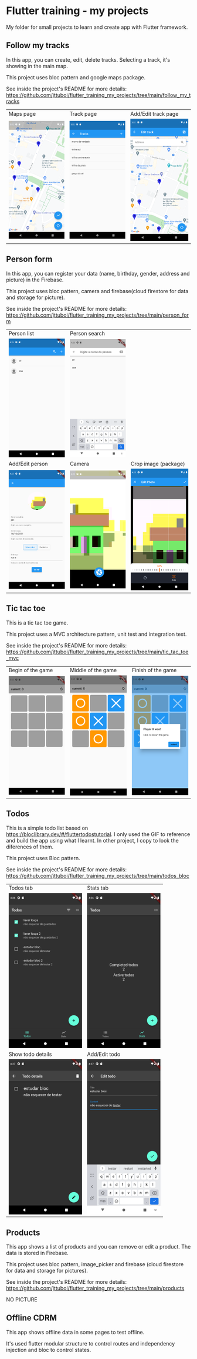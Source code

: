 # Flutter training - my projects

My folder for small projects to learn and create app with Flutter framework.

## Follow my tracks

In this app, you can create, edit, delete tracks. Selecting a track, it's showing in the main map.

This project uses bloc pattern and google maps package.

See inside the project's README for more details:
https://github.com/jttuboi/flutter_training_my_projects/tree/main/follow_my_tracks

<table>
<tr>
<td>
Maps page
</td>
<td>
Track page
</td>
<td>
Add/Edit track page
</td>
</tr>
<tr>
<td>
<img src="_images/Screenshot_1636999350.png" width="200" />
</td>
<td>
<img src="_images/Screenshot_1636999332.png" width="200" />
</td>
<td>
<img src="_images/Screenshot_1636999344.png" width="200" />
</td>
</tr>
</table>

## Person form

In this app, you can register your data (name, birthday, gender, address and picture) in the Firebase.

This project uses bloc pattern, camera and firebase(cloud firestore for data and storage for picture).

See inside the project's README for more details:
https://github.com/jttuboi/flutter_training_my_projects/tree/main/person_form

<table>
<tr>
<td>
Person list
</td>
<td>
Person search
</td>
</tr>
<tr>
<td>
<img src="_images/Screenshot_1637004375.png" width="200" />
</td>
<td>
<img src="_images/Screenshot_1637004409.png" width="200" />
</td>
</tr>

<tr>
<td>
Add/Edit person
</td>
<td>
Camera
</td>
<td>
Crop image (package)
</td>
</tr>
<tr>
<td>
<img src="_images/Screenshot_1637004235.png" width="200" />
</td>
<td>
<img src="_images/Screenshot_1637004220.png" width="200" />
</td>
<td>
<img src="_images/Screenshot_1637004230.png" width="200" />
</td>
</tr>
</table>

## Tic tac toe

This is a tic tac toe game.

This project uses a MVC architecture pattern, unit test and integration test.

See inside the project's README for more details:
https://github.com/jttuboi/flutter_training_my_projects/tree/main/tic_tac_toe_mvc

<table>
<tr>
<td>
Begin of the game
</td>
<td>
Middle of the game
</td>
<td>
Finish of the game
</td>
</tr>
<tr>
<td>
<img src="_images/Screenshot_1637002251.png" width="200" />
</td>
<td>
<img src="_images/Screenshot_1637002264.png" width="200" />
</td>
<td>
<img src="_images/Screenshot_1637002268.png" width="200" />
</td>
</tr>
</table>

## Todos

This is a simple todo list based on https://bloclibrary.dev/#/fluttertodostutorial. I only used the GIF to reference and build the app using what I learnt. In other project, I copy to look the diferences of them.

This project uses Bloc pattern.

See inside the project's README for more details:
https://github.com/jttuboi/flutter_training_my_projects/tree/main/todos_bloc

<table>
<tr>
<td>
Todos tab
</td>
<td>
Stats tab
</td>
</tr>
<tr>
<td>
<img src="_images/Screenshot_1637005007.png" width="200" />
</td>
<td>
<img src="_images/Screenshot_1637005013.png" width="200" />
</td>
</tr>
<tr>
<td>
Show todo details
</td>
<td>
Add/Edit todo
</td>
</tr>
<tr>
<td>
<img src="_images/Screenshot_1637005022.png" width="200" />
</td>
<td>
<img src="_images/Screenshot_1637005035.png" width="200" />
</td>
</tr>
</table>

## Products

This app shows a list of products and you can remove or edit a product. The data is stored in Firebase.

This project uses bloc pattern, image_picker and firebase (cloud firestore for data and storage for pictures).

See inside the project's README for more details:
https://github.com/jttuboi/flutter_training_my_projects/tree/main/products

NO PICTURE

## Offline CDRM

This app shows offline data in some pages to test offline.

It's used flutter modular structure to control routes and independency injection and bloc to control states.
